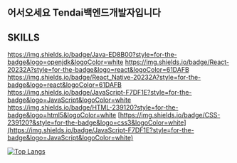 ## 어서오세요 Tendai백엔드개발자입니다

## SKILLS
https://img.shields.io/badge/Java-ED8B00?style=for-the-badge&logo=openjdk&logoColor=white
https://img.shields.io/badge/React-20232A?style=for-the-badge&logo=react&logoColor=61DAFB
https://img.shields.io/badge/React_Native-20232A?style=for-the-badge&logo=react&logoColor=61DAFB
https://img.shields.io/badge/JavaScript-F7DF1E?style=for-the-badge&logo=JavaScript&logoColor=white
https://img.shields.io/badge/HTML-239120?style=for-the-badge&logo=html5&logoColor=white
[https://img.shields.io/badge/CSS-239120?&style=for-the-badge&logo=css3&logoColor=white](https://img.shields.io/badge/JavaScript-F7DF1E?style=for-the-badge&logo=JavaScript&logoColor=white)

[![Top Langs](https://github-readme-stats.vercel.app/api/top-langs/?username=yunseungbum
)](https://github.com/anuraghazra/github-readme-stats)


